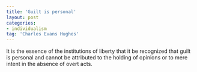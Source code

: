 ```yaml
---
title: 'Guilt is personal'
layout: post
categories:
- individualism
tag: 'Charles Evans Hughes'
---
```


It is the essence of the institutions of liberty that it be recognized that guilt is personal and cannot be attributed to the holding of opinions or to mere intent in the absence of overt acts.